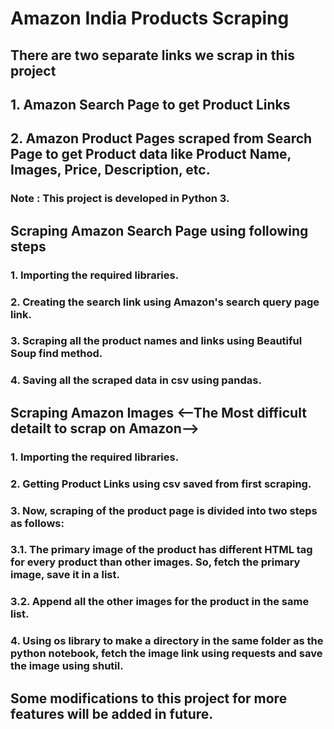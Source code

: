 # Amazon India Products Scraping

## There are two separate links we scrap in this project

## 1. Amazon Search Page to get Product Links
## 2. Amazon Product Pages scraped from Search Page to get Product data like Product Name, Images, Price, Description, etc.
### Note : This project is developed in Python 3.

## Scraping Amazon Search Page using following steps

### 1. Importing the required libraries.
### 2. Creating the search link using Amazon's search query page link.
### 3. Scraping all the product names and links using Beautiful Soup find method.
### 4. Saving all the scraped data in csv using pandas.

## Scraping Amazon Images <--The Most difficult detailt to scrap on Amazon-->

### 1. Importing the required libraries.
### 2. Getting Product Links using csv saved from first scraping.
### 3. Now, scraping of the product page is divided into two steps as follows:
### 3.1. The primary image of the product has different HTML tag for every product than other images. So, fetch the primary image, save it in a list.
### 3.2. Append all the other images for the product in the same list.
### 4. Using os library to make a directory in the same folder as the python notebook, fetch the image link using requests and save the image using shutil.

## Some modifications to this project for more features will be added in future.
